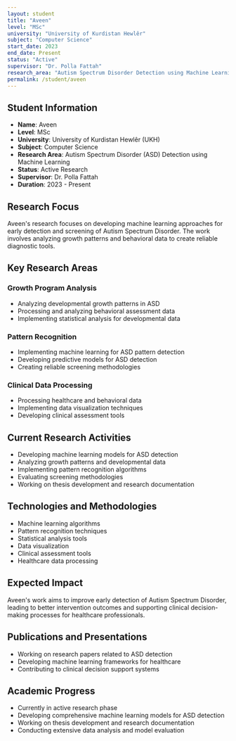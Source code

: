 ```yaml
---
layout: student
title: "Aveen"
level: "MSc"
university: "University of Kurdistan Hewlêr"
subject: "Computer Science"
start_date: 2023
end_date: Present
status: "Active"
supervisor: "Dr. Polla Fattah"
research_area: "Autism Spectrum Disorder Detection using Machine Learning"
permalink: /student/aveen
---
```


## Student Information

- **Name**: Aveen
- **Level**: MSc
- **University**: University of Kurdistan Hewlêr (UKH)
- **Subject**: Computer Science
- **Research Area**: Autism Spectrum Disorder (ASD) Detection using Machine Learning
- **Status**: Active Research
- **Supervisor**: Dr. Polla Fattah
- **Duration**: 2023 - Present

## Research Focus

Aveen's research focuses on developing machine learning approaches for early detection and screening of Autism Spectrum Disorder. The work involves analyzing growth patterns and behavioral data to create reliable diagnostic tools.

## Key Research Areas

### Growth Program Analysis
- Analyzing developmental growth patterns in ASD
- Processing and analyzing behavioral assessment data
- Implementing statistical analysis for developmental data

### Pattern Recognition
- Implementing machine learning for ASD pattern detection
- Developing predictive models for ASD detection
- Creating reliable screening methodologies

### Clinical Data Processing
- Processing healthcare and behavioral data
- Implementing data visualization techniques
- Developing clinical assessment tools

## Current Research Activities

- Developing machine learning models for ASD detection
- Analyzing growth patterns and developmental data
- Implementing pattern recognition algorithms
- Evaluating screening methodologies
- Working on thesis development and research documentation

## Technologies and Methodologies

- Machine learning algorithms
- Pattern recognition techniques
- Statistical analysis tools
- Data visualization
- Clinical assessment tools
- Healthcare data processing

## Expected Impact

Aveen's work aims to improve early detection of Autism Spectrum Disorder, leading to better intervention outcomes and supporting clinical decision-making processes for healthcare professionals.

## Publications and Presentations

- Working on research papers related to ASD detection
- Developing machine learning frameworks for healthcare
- Contributing to clinical decision support systems

## Academic Progress

- Currently in active research phase
- Developing comprehensive machine learning models for ASD detection
- Working on thesis development and research documentation
- Conducting extensive data analysis and model evaluation
